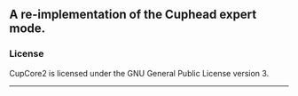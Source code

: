 ## A re-implementation of the Cuphead expert mode.
### License
CupCore2 is licensed under the GNU General Public License version 3.

---
